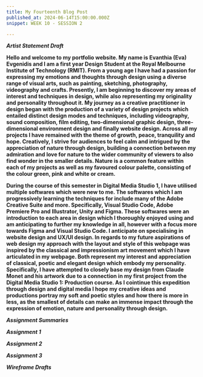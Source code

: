 ```yaml
---
title: My Fourteenth Blog Post
published_at: 2024-06-14T15:00:00.000Z
snippet: WEEK 10 - SESSION 2

---
```

_**Artist Statement Draft**_

**Hello and welcome to my portfolio website. My name is Evanthia (Eva) Evgenidis and I am a first year Design Student at the Royal Melbourne Institute of Technology (RMIT). From a young age I have had a passion for expressing my emotions and thoughts through design using a diverse range of visual arts, such as painting, sketching, photography, videography and crafts. Presently, I am beginning to discover my areas of interest and techniques in design, while also representing my originality and personality throughout it. My journey as a creative practitioner in design began with the production of a variety of design projects which entailed distinct design modes and techniques, including videography, sound composition, film editing, two-dimensional graphic design, three-dimensional environment design and finally website design. Across all my projects I have remained with the theme of growth, peace, tranquility and hope. Creatively, I strive for audiences to feel calm and intrigued by the appreciation of nature through design, building a connection between my admiration and love for nature to the wider community of viewers to also find wonder in the smaller details. Nature is a common feature within each of my projects as well as my favoured colour palette, consisting of the colour green, pink and white or cream.**

**During the course of this semester in Digital Media Studio 1, I have utilised multiple softwares which were new to me. The softwares which I am progressively learning the techniques for include many of the Adobe Creative Suite and more. Specifically, Visual Studio Code, Adobe Premiere Pro and Illustrator, Unity and Figma. These softwares were an introduction to each area in design which I thoroughly enjoyed using and am anticipating to further my knowledge in all, however with a focus more towards Figma and Visual Studio Code. I anticipate on specialising in website design and UX/UI design. In regards to my future aspirations of web design my approach with the layout and style of this webpage was inspired by the classical and impressionism art movement which I have articulated in my webpage. Both represent my interest and appreciation of classical, poetic and elegant design which embody my personality. Specifically, I have attempted to closely base my design from Claude Monet and his artwork due to a connection in my first project from the Digital Media Studio 1: Production course. As I cointinue this expedition through design and digital media I hope my creative ideas and productions portray my soft and poetic styles and how there is more in less, as the smallest of details can make an immense impact through the expression of emotion, nature and personality through design.**

_**Assignment Summaries**_

_**Assignment 1**_

_**Assignment 2**_

_**Assignment 3**_



_**Wireframe Drafts**_

<!-- 2. Using the skills developed so far in the tutorials, implement as much of this content as you can in Figma. Don't worry too much about the layout or organisation for now.

In tandem with this, focus on how you can use various visual elements to express your interests and tastes as an artist or designer. Document and comment on this process in a blog post. -->



<!-- # This is h1

## This is h2

_underline_

**bold** -->
